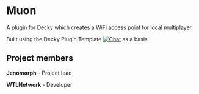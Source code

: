 # Muon
A plugin for Decky which creates a WiFi access point for local multiplayer.

Built using the Decky Plugin Template [![Chat](https://img.shields.io/badge/chat-on%20discord-7289da.svg)](https://deckbrew.xyz/discord) as a basis.

## Project members
**Jenomorph** - Project lead

**WTLNetwork** - Developer
